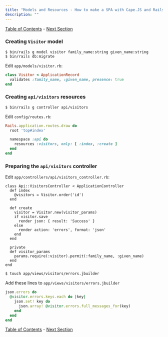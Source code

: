 ```yaml
---
title: "Models and Resources - How to make a SPA with Cape.JS and Rails"
description: ""
---
```


[Table of Contents](../) - [Next Section](../07_collection_agent)

### Creating `Visitor` model

```text
$ bin/rails g model visitor family_name:string given_name:string
$ bin/rails db:migrate
```

Edit `app/models/visitor.rb`:

```ruby
class Visitor < ApplicationRecord
  validates :family_name, :given_name, presence: true
end
```

### Creating `api/visitors` resources

```text
$ bin/rails g controller api/visitors
```

Edit `config/routes.rb`:

```ruby
Rails.application.routes.draw do
  root 'top#index'

  namespace :api do
    resources :visitors, only: [ :index, :create ]
  end
end
```

### Preparing the `api/visitors` controller

Edit `app/controllers/api/visitors_controller.rb`:

```text
class Api::VisitorsController < ApplicationController
  def index
    @visitors = Visitor.order('id')
  end

  def create
    visitor = Visitor.new(visitor_params)
    if visitor.save
      render json: { result: 'Success' }
    else
      render action: 'errors', format: 'json'
    end
  end

  private
  def visitor_params
    params.require(:visitor).permit(:family_name, :given_name)
  end
end
```

```text
$ touch app/views/visitors/errors.jbuilder
```

Add these lines to `app/views/visitors/errors.jbuilder`

```ruby
json.errors do
  @visitor.errors.keys.each do |key|
    json.set! key do
      json.array! @visitor.errors.full_messages_for(key)
    end
  end
end
```

[Table of Contents](../) - [Next Section](../07_collection_agent)
